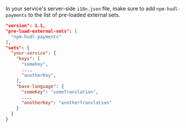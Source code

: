 In your service's server-side `i18n.json` file, make sure to add `npm-hudl-payments` to the list of pre-loaded external sets.

```json
"version": 1.1,
"pre-load-external-sets": [
  "npm-hudl-payments"
],
"sets": {
  "your-service": {
    "keys": [
      "someKey",
      ...,
      "anotherKey",
    ],
    "base-language": {
      "someKey": "someTranslation",
      ...,
      "anotherKey": "anotherTranslation"
    }
  }
}
```
